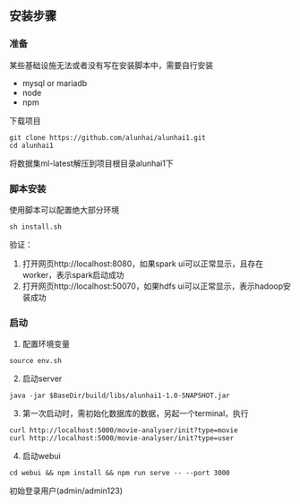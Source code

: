 ## 安装步骤

### 准备
某些基础设施无法或者没有写在安装脚本中，需要自行安装
- mysql or mariadb
- node
- npm

下载项目
```shell
git clone https://github.com/alunhai/alunhai1.git
cd alunhai1
```

将数据集ml-latest解压到项目根目录alunhai1下

### 脚本安装
使用脚本可以配置绝大部分环境
```shell
sh install.sh
```
验证：
1. 打开网页http://localhost:8080，如果spark ui可以正常显示，且存在worker，表示spark启动成功
2. 打开网页http://localhost:50070，如果hdfs ui可以正常显示，表示hadoop安装成功

### 启动
1. 配置环境变量
```shell
source env.sh
```
2. 启动server
```shell
java -jar $BaseDir/build/libs/alunhai1-1.0-SNAPSHOT.jar
```
3. 第一次启动时，需初始化数据库的数据，另起一个terminal，执行
```shell
curl http://localhost:5000/movie-analyser/init?type=movie
curl http://localhost:5000/movie-analyser/init?type=user
```
4. 启动webui
```shell
cd webui && npm install && npm run serve -- --port 3000
```
初始登录用户(admin/admin123)